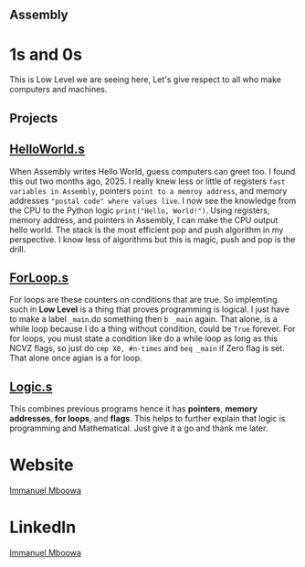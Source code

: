 ## Assembly
# 1s and 0s
This is Low Level we are seeing here, Let's give respect to all who make computers and machines.

## Projects

## [HelloWorld.s](https://github.com/imboowa/Assembly/blob/main/main.s)
When Assembly writes Hello World, guess computers can greet too. I found this out two months ago, 2025. I really knew less or little of registers `fast variables in Assembly`, pointers `point to a memroy address`, and memory addresses `"postal code" where values live`. I now see the knowledge from the CPU to the Python logic `print("Hello, World!")`. Using registers, memory address, and pointers in Assembly, I can make the CPU output hello world. The stack is the most efficient pop and push algorithm in my perspective. I know less of algorithms but this is magic, push and pop is the drill.

## [ForLoop.s](https://github.com/imboowa/Assembly/blob/main/start.s)
For loops are these counters on conditions that are true. So implemting such in **Low Level** is a thing that proves programming is logical. I just have to make a label `_main`.do something then `b _main` again. That alone, is a while loop because I do a thing without condition, could be `True` forever. For for loops, you must state a condition like do a while loop as long as this NCVZ flags, so just do `cmp X0, #n-times` and `beq _main` if Zero flag is set. That alone once agian is a for loop.

## [Logic.s](https://github.com/imboowa/Assembly/blob/main/hello.s)
This combines previous programs hence it has **pointers**, **memory addresses**, **for loops**, and **flags**. This helps to further explain that logic is programming and Mathematical. Just give it a go and thank me later.

# Website
[Immanuel Mboowa](https://imboowa.github.io/ImmanuelMboowa/index.html)

# LinkedIn
[Immanuel Mboowa](https://www.linkedin.com/in/immanuel-mboowa-773b65343/)
